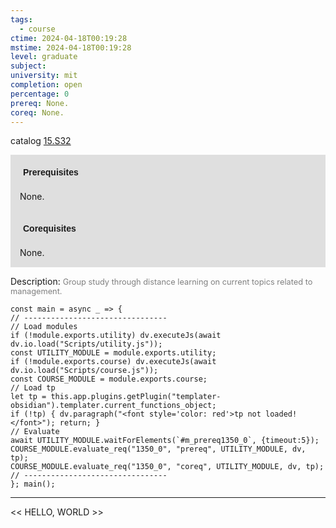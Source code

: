 ```yaml
---
tags:
  - course
ctime: 2024-04-18T00:19:28
mstime: 2024-04-18T00:19:28
level: graduate
subject: 
university: mit
completion: open
percentage: 0
prereq: None.
coreq: None.
---
```


catalog [15.S32](http://student.mit.edu/catalog/m15c.html#15.S32)

<span style="display: block; padding: 15px; background-color: rgb(100, 100, 100, 0.2);"><font id="m_prereq1350_0" style="display: block; font-family: Arial, sans-serif; font-weight: bold; padding: 5px">Prerequisites</font><br><span id="prereq1350_0">None.</span></span>
<span style="display: block; padding: 15px; background-color: rgb(100, 100, 100, 0.2);"><font id="m_coreq1350_0" style="display: block; font-family: Arial, sans-serif; font-weight: bold; padding: 5px">Corequisites</font><br><span id="coreq1350_0">None.</span></span>

<font style="">Description:</font>
<font style="color: grey; font-size: 0.8rem;">Group study through distance learning on current topics related to management.</font>

```dataviewjs
const main = async _ => {
// --------------------------------
// Load modules
if (!module.exports.utility) dv.executeJs(await dv.io.load("Scripts/utility.js"));
const UTILITY_MODULE = module.exports.utility;
if (!module.exports.course) dv.executeJs(await dv.io.load("Scripts/course.js"));
const COURSE_MODULE = module.exports.course;
// Load tp
let tp = this.app.plugins.getPlugin("templater-obsidian").templater.current_functions_object;
if (!tp) { dv.paragraph("<font style='color: red'>tp not loaded!</font>"); return; }
// Evaluate
await UTILITY_MODULE.waitForElements(`#m_prereq1350_0`, {timeout:5});
COURSE_MODULE.evaluate_req("1350_0", "prereq", UTILITY_MODULE, dv, tp);
COURSE_MODULE.evaluate_req("1350_0", "coreq", UTILITY_MODULE, dv, tp);
// --------------------------------
}; main();
```

---

<< HELLO, WORLD >>
